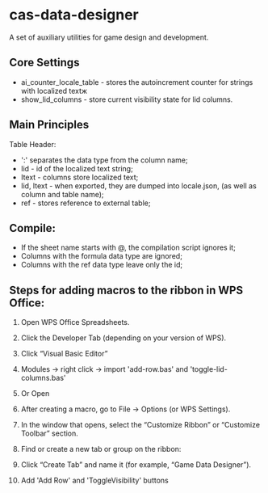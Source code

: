 # cas-data-designer
A set of auxiliary utilities for game design and development.

## Core Settings

- ai_counter_locale_table - stores the autoincrement counter for strings with localized textж
- show_lid_columns - store current visibility state for lid columns.

## Main Principles

Table Header:
- ':' separates the data type from the column name;
- lid - id of the localized text string;
- ltext - columns store localized text;
- lid, ltext - when exported, they are dumped into locale.json, (as well as column and table name);
- ref - stores reference to external table; 

## Compile:
- If the sheet name starts with @, the compilation script ignores it;
- Columns with the formula data type are ignored;
- Columns with the ref data type leave only the id;

## Steps for adding macros to the ribbon in WPS Office:

1) Open WPS Office Spreadsheets.
2) Click the Developer Tab (depending on your version of WPS).
3) Click “Visual Basic Editor”
4) Modules -> right click -> import 'add-row.bas' and 'toggle-lid-columns.bas'
5) Or Open 

6) After creating a macro, go to File → Options (or WPS Settings).
7) In the window that opens, select the “Customize Ribbon” or “Customize Toolbar” section.
8) Find or create a new tab or group on the ribbon:
9) Click “Create Tab” and name it (for example, “Game Data Designer”).
10) Add 'Add Row' and 'ToggleVisibility' buttons